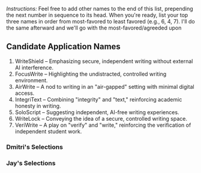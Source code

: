 *Instructions:* Feel free to add other names to the end of this list, prepending the next number in sequence to its head. When you're ready, list your top three names in order from most-favored to least favored (e.g., 6, 4, 7). I'll do the same afterward and we'll go with the most-favored/agreeded upon

## Candidate Application Names

1. WriteShield – Emphasizing secure, independent writing without external AI interference.
2. FocusWrite – Highlighting the undistracted, controlled writing environment.
3. AirWrite – A nod to writing in an "air-gapped" setting with minimal digital access.
4. IntegriText – Combining "integrity" and "text," reinforcing academic honesty in writing.
5. SoloScript – Suggesting independent, AI-free writing experiences.
6. WriteLock – Conveying the idea of a secure, controlled writing space.
7. VeriWrite – A play on "verify" and "write," reinforcing the verification of independent student work.

### Dmitri's Selections

### Jay's Selections
